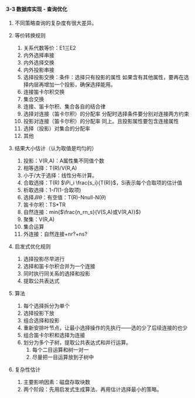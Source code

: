 #### 3-3 数据库实现 - 查询优化

1. 不同策略查询的复杂度有很大差异。
2. 等价转换规则
   1. 关系代数等价：E1三E2
   2. 内外选择串接
   3. 内外选择交换
   4. 内外投影串接
   5. 选择投影交换：条件：选择只有投影的属性
      如果含有其他属性，要再在选择内层再增加一个投影，确保选择能用。
   6. 连接笛卡尔积交换
   7. 集合交换
   8. 连接、笛卡尔积、集合各自的结合律
   9. 选择对连接（笛卡尔积）的分配率
      分配时选择条件要分别对连接两方约束
   10. 投影对连接（笛卡尔积）的分配率
         同上。且投影属性要包含连接属性
   11. 选择（投影）对集合的分配率
   12. 其他
3. 结果大小估计（认为取值是均匀的）
   1. 投影：V(R,A)：A属性集不同值个数
   2. 相等选择：T(R)/V(R,A)
   3. 小于/大于选择：线性分布计算。
   4. 合取选择：T(R) $\Pi_i \frac{s_i}{T(R)}$，Si表示每个合取项的估计值
   5. 析取选择：1-$\Pi$(1-合取项)
   6. 选择$非\theta$：有空值：T(R)-Nnull-N($\theta$)
   7. 笛卡尔积：TS*TR
   8. 自然连接：min{$\frac{n_rn_s}{V(S,A)或V(R,A)}$}
   9. 聚集：V(R,A)
   10. 集合运算
   11. 外连接：自然连接+nr?+ns?
4. 启发式优化规则
   1. 选择投影尽早进行
   2. 选择和笛卡尔积合并为一个连接
   3. 同时执行同关系的选择和投影
   4. 提取公共表达式

5. 算法
   1. 每个选择拆分为单个
   2. 选择投影下放
   3. 组合选择和投影
   4. 重新安排叶节点，让最小选择操作的先执行——选的少了后续连接的也少
   5. 组合笛卡尔积和选择为连接
   6. 划分为多个子树，提取公共表达式和并行运算。
      1. 每个二目运算和树一对一
      2. 尽量把一目运算放到子树中
6. 复杂性估计
   1. 主要影响因素：磁盘存取块数
   2. 两个阶段：先用启发式生成算法、再用估计选择最小的策略。


